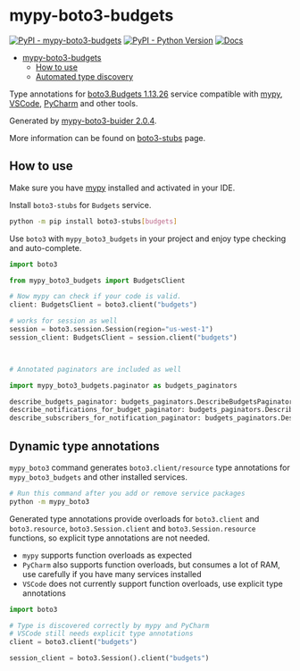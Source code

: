 # mypy-boto3-budgets

[![PyPI - mypy-boto3-budgets](https://img.shields.io/pypi/v/mypy-boto3-budgets.svg?color=blue)](https://pypi.org/project/mypy-boto3-budgets)
[![PyPI - Python Version](https://img.shields.io/pypi/pyversions/mypy-boto3-budgets.svg?color=blue)](https://pypi.org/project/mypy-boto3-budgets)
[![Docs](https://img.shields.io/readthedocs/mypy-boto3-builder.svg?color=blue)](https://mypy-boto3-builder.readthedocs.io/)

- [mypy-boto3-budgets](#mypy-boto3-budgets)
  - [How to use](#how-to-use)
  - [Automated type discovery](#automated-type-discovery)

Type annotations for
[boto3.Budgets 1.13.26](https://boto3.amazonaws.com/v1/documentation/api/1.13.26/reference/services/budgets.html#Budgets) service
compatible with [mypy](https://github.com/python/mypy), [VSCode](https://code.visualstudio.com/),
[PyCharm](https://www.jetbrains.com/pycharm/) and other tools.

Generated by [mypy-boto3-buider 2.0.4](https://github.com/vemel/mypy_boto3_builder).

More information can be found on [boto3-stubs](https://pypi.org/project/boto3-stubs/) page.

## How to use

Make sure you have [mypy](https://github.com/python/mypy) installed and activated in your IDE.

Install `boto3-stubs` for `Budgets` service.

```bash
python -m pip install boto3-stubs[budgets]
```

Use `boto3` with `mypy_boto3_budgets` in your project and enjoy type checking and auto-complete.

```python
import boto3

from mypy_boto3_budgets import BudgetsClient

# Now mypy can check if your code is valid.
client: BudgetsClient = boto3.client("budgets")

# works for session as well
session = boto3.session.Session(region="us-west-1")
session_client: BudgetsClient = session.client("budgets")



# Annotated paginators are included as well

import mypy_boto3_budgets.paginator as budgets_paginators

describe_budgets_paginator: budgets_paginators.DescribeBudgetsPaginator = client.get_paginator("describe_budgets")
describe_notifications_for_budget_paginator: budgets_paginators.DescribeNotificationsForBudgetPaginator = client.get_paginator("describe_notifications_for_budget")
describe_subscribers_for_notification_paginator: budgets_paginators.DescribeSubscribersForNotificationPaginator = client.get_paginator("describe_subscribers_for_notification")
```

## Dynamic type annotations

`mypy_boto3` command generates `boto3.client/resource` type annotations for
`mypy_boto3_budgets` and other installed services.

```bash
# Run this command after you add or remove service packages
python -m mypy_boto3
```

Generated type annotations provide overloads for `boto3.client` and `boto3.resource`,
`boto3.Session.client` and `boto3.Session.resource` functions,
so explicit type annotations are not needed.

- `mypy` supports function overloads as expected
- `PyCharm` also supports function overloads, but consumes a lot of RAM, use carefully if you have many services installed
- `VSCode` does not currently support function overloads, use explicit type annotations

```python
import boto3

# Type is discovered correctly by mypy and PyCharm
# VSCode still needs explicit type annotations
client = boto3.client("budgets")

session_client = boto3.Session().client("budgets")
```
